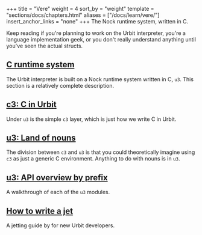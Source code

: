 +++
title = "Vere"
weight = 4
sort_by = "weight"
template = "sections/docs/chapters.html"
aliases = ["/docs/learn/vere/"]
insert_anchor_links = "none"
+++
The Nock runtime system, written in C.

Keep reading if you're planning to work on the Urbit interpreter, you're a
language implementation geek, or you don't really understand anything until
you've seen the actual structs.

## [C runtime system](@/docs/tutorials/vere/runtime.md)

The Urbit interpreter is built on a Nock runtime system written
in C, `u3`.  This section is a relatively complete description.

## [c3: C in Urbit](@/docs/tutorials/vere/c.md)

Under `u3` is the simple `c3` layer, which is just how we write C
in Urbit.

## [u3: Land of nouns](@/docs/tutorials/vere/nouns.md)

The division between `c3` and `u3` is that you could theoretically
imagine using `c3` as just a generic C environment.  Anything to do
with nouns is in `u3`.

## [u3: API overview by prefix](@/docs/tutorials/vere/api.md)

A walkthrough of each of the `u3` modules.

## [How to write a jet](@/docs/tutorials/vere/jetting.md)

A jetting guide by for new Urbit developers.
